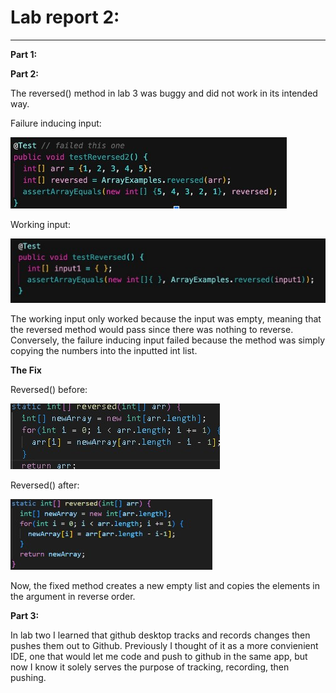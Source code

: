 # Lab report 2: 
---
**Part 1:**


**Part 2:**

The reversed() method in lab 3 was buggy and did not work in its intended way. 

Failure inducing input: 

![Image](notworking.jpg)

Working input:

![Image](w.jpg)

The working input only worked because the input was empty, meaning that the reversed method would pass since there was nothing to reverse. Conversely, the failure inducing input failed because the method was simply copying the numbers into the inputted int list. 

**The Fix**

Reversed() before: 

![Image](before.jpg)

Reversed() after:

![Image](after.jpg)

Now, the fixed method creates a new empty list and copies the elements in the argument in reverse order.

**Part 3:**

In lab two I learned that github desktop tracks and records changes then pushes them out to Github. Previously I thought of it as a more convienient IDE, one that would let me code and push to github in the same app, but now I know it solely serves the purpose of tracking, recording, then pushing. 



